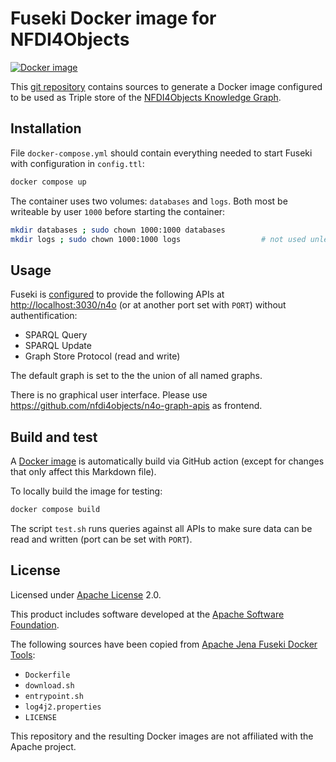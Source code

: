 # Fuseki Docker image for NFDI4Objects

[![Docker image](https://github.com/nfdi4objects/n4o-fuseki/actions/workflows/docker.yml/badge.svg)](https://github.com/nfdi4objects/n4o-fuseki/actions/workflows/docker.yml)

This [git repository](https://github.com/nfdi4objects/n4o-fuseki) contains sources to generate a Docker image configured to be used as Triple store of the [NFDI4Objects Knowledge Graph](https://graph.nfdi4objects.net/).

## Installation

File `docker-compose.yml` should contain everything needed to start Fuseki with configuration in `config.ttl`:

~~~sh
docker compose up
~~~

The container uses two volumes: `databases` and `logs`. Both most be writeable by user `1000` before starting the container:

~~~sh
mkdir databases ; sudo chown 1000:1000 databases
mkdir logs ; sudo chown 1000:1000 logs                  # not used unless logging to file is enabled
~~~

## Usage

Fuseki is [configured](config.ttl) to provide the following APIs at <http://localhost:3030/n4o> (or at another port set with `PORT`) without authentification:

- SPARQL Query
- SPARQL Update
- Graph Store Protocol (read and write)

The default graph is set to the the union of all named graphs.

There is no graphical user interface. Please use <https://github.com/nfdi4objects/n4o-graph-apis> as frontend.

## Build and test

A [Docker image](https://github.com/nfdi4objects/n4o-fuseki/pkgs/container/n4o-fuseki) is automatically build via GitHub action (except for changes that only affect this Markdown file).

To locally build the image for testing:

~~~sh
docker compose build
~~~

The script `test.sh` runs queries against all APIs to make sure data can be read and written (port can be set with `PORT`).

## License

Licensed under [Apache License](http://www.apache.org/licenses/) 2.0.

This product includes software developed at the [Apache Software Foundation](http://www.apache.org/).

The following sources have been copied from [Apache Jena Fuseki Docker Tools](https://github.com/apache/jena/tree/main/jena-fuseki2/jena-fuseki-docker):

- `Dockerfile`
- `download.sh`
- `entrypoint.sh`
- `log4j2.properties`
- `LICENSE`

This repository and the resulting Docker images are not affiliated with the Apache project.
